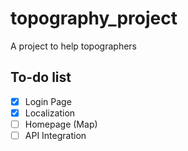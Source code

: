 
# topography_project

A project to help topographers

## To-do list

- [x] Login Page
- [x] Localization
- [ ] Homepage (Map)
- [ ] API Integration
